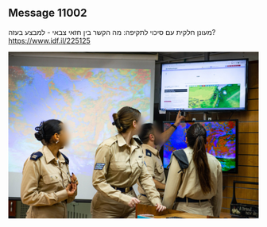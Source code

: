 ## Message 11002

מעונן חלקית עם סיכוי לתקיפה: 
מה הקשר בין חזאי צבאי - למבצע בעזה?
https://www.idf.il/225125

![Photo](11002/11002_photo.jpg)
